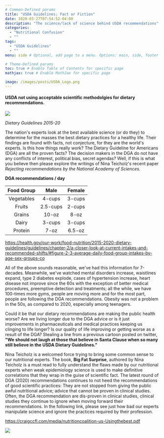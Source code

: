 ```yaml
---
# Common-Defined params
title: "USDA Guidelines; Fact or Fiction"
date: 2020-03-27T07:54:52-04:00
description: "The science/lack of science behind USDA recommendations"
categories:
  - "Nutritional Confusion"
  - ""
tags:
  - "USDA Guidelines"
  - ""
menu: side # Optional, add page to a menu. Options: main, side, footer

# Theme-Defined params
toc: true # Enable Table of Contents for specific page
mathjax: true # Enable MathJax for specific page

image: /images/posts/USDA_Logo.png
---
```

#### USDA not using acceptable scientific methodolgies for dietary recommendations.

![](/images/DGA.png)

*Dietary Guidelines 2015-20*

The nation's experts look at the best available science (or do they) to determine for the masses the best dietary practices for a healthy life. Their findings are found with facts, not conjecture, for they are the world's experts. Is this how things really work? The Dietary Guideline for Americans (DGA) are all the proven facts? The decision makers in the DGA do not have any conflicts of interest, political bias, secret agendas? Well, if this is what you believe then please explore the writings of Nina Teicholz's recent paper *Rejecting recommendations by the National Academy of Sciences.*

__DGA recommendations / day__

|Food Group |Male | Female |
|:--------------------:|:----------------:|:-------------------:|
|Vegetables | 4-cups | 3-cups|
|Fruits|2.5-cups|2-cups|
|Grains|10-oz|8-oz|
|Dairy|3-cups|3-cups|
|Protein|7-oz|6.5-oz|

https://health.gov/our-work/food-nutrition/2015-2020-dietary-guidelines/guidelines/chapter-2/a-closer-look-at-current-intakes-and-recommended-shifts/#figure-2-3-average-daily-food-group-intakes-by-age-sex-groups-co

All of the above sounds reasonable, we've had this information for 7-decades. Meanwhile, we've watched mental disorders increase, waistlines expand, type 2 diabetes explode, cases of hypertension increase, heart disease not improve since the 60s with the exception of better medical procedures, preemptive detection and treatments; all the while, we have 100-times more gyms, people are moving more and for the most part, people are following the DGA recommendations. Obesity was not a problem in the 50s, as compared to 2020, especially among teenagers.

Could it be that our dietary recommendations are making the public health worse? Are we living longer due to the DGA advice or is it just improvements in pharmaceuticals and medical practices keeping us clinging to life longer? Is our quality of life improving or getting worse as a result of the DGA? Stealing a line from a previous cartoon posted on twitter, __"We should not laugh at those that believe in Santa Clause when so many still believe in the USDA Dietary Guidelines."__

Nina Teicholz is a welcomed force trying to bring some common sense to our nutritional experts. The book, __Big Fat Surprise__, authored by Nina Teicholz is a must read to fully understand the flaws made by our nutritional experts when weak epidemiology science is used to make definitive correlations that they wrap in the guise of scientific fact. The latest round of DGA (2020) recommendations continues to not heed the recommendations of good scientific practices: They are not stopped from giving the public awful nutritional advice; advice that cannot be proven in clinical studies. Often, the DGA  recommendation are dis-proven in clinical studies, clinical studies they continue to ignore when moving forward their recommendations. In the following link, please see just how bad our experts manipulate science and ignore the practices required by their profession.

https://craigccfl.com/media/nutritioncoalition-us-Usingthebest.pdf

![](/images/logo_transparent-300x300.png)
